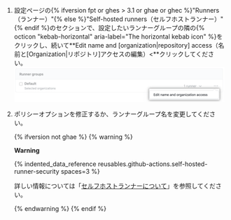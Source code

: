 1. 設定ページの{% ifversion fpt or ghes > 3.1 or ghae or ghec %}"Runners（ランナー）"{% else %}"Self-hosted runners（セルフホストランナー）"{% endif %}のセクションで、設定したいランナーグループの隣の{% octicon "kebab-horizontal" aria-label="The horizontal kebab icon" %}をクリックし、続いて**Edit name and [organization|repository] access（名前と[Organization|リポジトリ]アクセスの編集）<**クリックしてください。 ![リポジトリの権限の管理](/assets/images/help/settings/actions-runner-manage-permissions.png)
1. ポリシーオプションを修正するか、ランナーグループ名を変更してください。

   {% ifversion not ghae %}
   {% warning %}

   **Warning**

   {% indented_data_reference reusables.github-actions.self-hosted-runner-security spaces=3 %}

   詳しい情報については「[セルフホストランナーについて](/actions/hosting-your-own-runners/about-self-hosted-runners#self-hosted-runner-security-with-public-repositories)」を参照してください。

   {% endwarning %}
   {% endif %}
